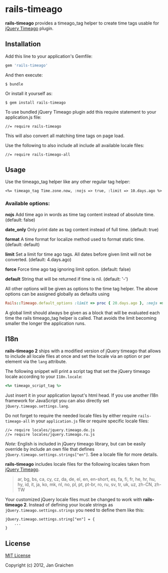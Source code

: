 # rails-timeago

**rails-timeago** provides a timeago_tag helper to create time tags usable for
[jQuery Timeago](https://github.com/rmm5t/jquery-timeago) plugin.

## Installation

Add this line to your application's Gemfile:

```ruby
gem 'rails-timeago'
```

And then execute:

    $ bundle

Or install it yourself as:

    $ gem install rails-timeago

To use bundled jQuery Timeago plugin add this require statement to your application.js file:

    //= require rails-timeago

This will also convert all matching time tags on page load.

Use the following to also include all include all available locale files:

	//= require rails-timeago-all

## Usage

Use the timeago_tag helper like any other regular tag helper:

```erb
<%= timeago_tag Time.zone.now, :nojs => true, :limit => 10.days.ago %>
```


### Available options:

**nojs**
Add time ago in words as time tag content instead of absolute time.
(default: false)

**date_only**
Only print date as tag content instead of full time.
(default: true)

**format**
A time format for localize method used to format static time.
(default: default)

**limit**
Set a limit for time ago tags. All dates before given limit will not be converted.
(default: 4.days.ago)

**force**
Force time ago tag ignoring limit option.
(default: false)

**default**
String that will be returned if time is nil.
(default: '-')

All other options will be given as options to the time tag helper.
The above options can be assigned globally as defaults using

```ruby
Rails::Timeago.default_options :limit => proc { 20.days.ago }, :nojs => true
```

A global limit should always be given as a block that will be evaluated each time
the rails timeago_tag helper is called. That avoids the limit becoming smaller the
longer the application runs.

## I18n

**rails-timeago 2** ships with a modified version of jQuery timeago that allows to include all locale files at once and set the locale via an option or per element via the `lang` attribute.

The following snippet will print a script tag that set the jQuery timeago locale according to your `I18n.locale`:

```ruby
<%= timeago_script_tag %>
```

Just insert it in your application layout's html head. If you use another I18n framework for JavaScript you can also directly set `jQuery.timeago.settings.lang`.

Do not forget to require the needed locale files by either require `rails-timeago-all` in your `application.js` file or require specific locale files:

	//= require locales/jquery.timeago.de.js
	//= require locales/jquery.timeago.ru.js

*Note:* English is included in jQuery timeago library, but can be easily override by include an own file that defines `jQuery.timeago.settings.strings["en"]`. See a locale file for more details.

**rails-timeago** includes locale files for the following locales taken from [jQuery Timeago](https://github.com/rmm5t/jquery-timeago).

> ar, bg, bs, ca, cy, cz, da, de, el, en, en-short, es, fa, fi, fr,
> he, hr, hu, hy, id, it, ja, ko, mk, nl, no, pl, pt, pt-br, ro, ru,
> sv, tr, uk, uz, zh-CN, zh-TW

Your customized jQuery locale files must be changed to work with **rails-timeago 2**. Instead of defining your locale strings as `jQuery.timeago.settings.strings` you need to define them like this:

	jQuery.timeago.settings.string["en"] = {
		...
	}

## License

[MIT License](http://www.opensource.org/licenses/mit-license.php)

Copyright (c) 2012, Jan Graichen
